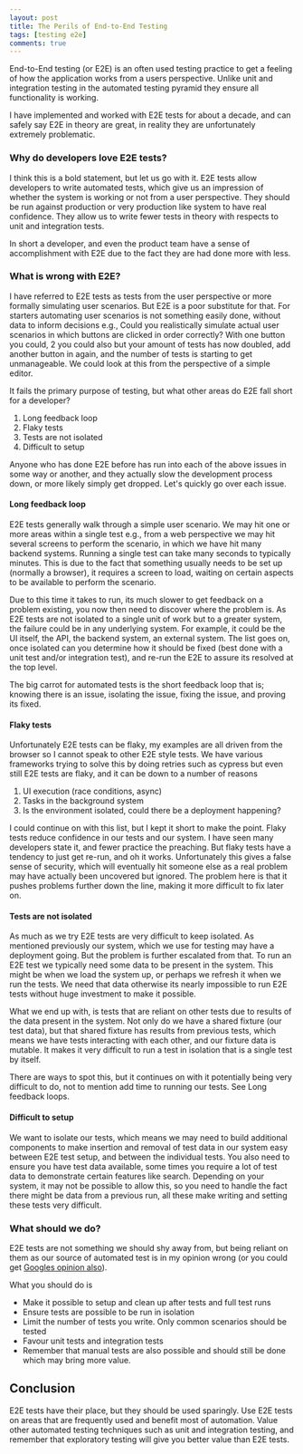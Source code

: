 ```yaml
---
layout: post
title: The Perils of End-to-End Testing
tags: [testing e2e]
comments: true
---
```


End-to-End testing (or E2E) is an often used testing practice to get a feeling of how the application works from a 
users perspective. Unlike unit and integration testing in the automated testing pyramid they ensure all 
functionality is working. 

I have implemented and worked with E2E tests for about a decade, and can safely say E2E in 
theory are great, in reality they are unfortunately extremely problematic.

### Why do developers love E2E tests?

I think this is a bold statement, but let us go with it. E2E tests allow developers to write automated tests, which 
give us an impression of whether the system is working or not from a user perspective. They should be run 
against production or very production like system to have real confidence. They allow us to write fewer tests in 
theory with respects to unit and integration tests.

In short a developer, and even the product team have a sense of accomplishment with E2E due to the fact they are 
had done more with less.

### What is wrong with E2E?

I have referred to E2E tests as tests from the user perspective or more formally simulating user scenarios. But E2E 
is a poor substitute for that. For starters automating user scenarios is not something easily done, without data to 
inform decisions e.g., Could you realistically simulate actual user scenarios in which buttons are clicked in 
order correctly? With one button you could, 2 you could also but your amount of tests has now doubled, add another 
button in again, and the number of tests is starting to get unmanageable. We could look at this from the perspective 
of a simple editor.

It fails the primary purpose of testing, but what other areas do E2E fall short for a developer?

1. Long feedback loop
2. Flaky tests
3. Tests are not isolated
4. Difficult to setup

Anyone who has done E2E before has run into each of the above issues in some way or another, and they actually slow 
the development process down, or more likely simply get dropped. Let's quickly go over each issue.

#### Long feedback loop

E2E tests generally walk through a simple user scenario. We may hit one or more areas within a single test e.g., from 
a web perspective we may hit several screens to perform the scenario, in which we have hit many backend systems. 
Running a single test can take many seconds to typically minutes. This is due to the fact that something usually 
needs to be set up (normally a browser), it requires a screen to load, waiting on certain aspects to be available to 
perform the scenario.

Due to this time it takes to run, its much slower to get feedback on a problem existing, you now then need to 
discover where the problem is. As E2E tests are not isolated to a single unit of work but to a greater system, the 
failure could be in any underlying system. For example, it could be the UI itself, the API, the backend system, an 
external system. The list goes on, once isolated can you determine how it should be fixed (best done with a unit 
test and/or integration test), and re-run the E2E to assure its resolved at the top level. 

The big carrot for automated tests is the short feedback loop that is; knowing there is an issue, isolating the 
issue, fixing the issue, and proving its fixed.

#### Flaky tests

Unfortunately E2E tests can be flaky, my examples are all driven from the browser so I cannot speak to other E2E 
style tests. We have various frameworks trying to solve this by doing retries such as cypress but even still E2E 
tests are flaky, and it can be down to a number of reasons

1. UI execution (race conditions, async)
2. Tasks in the background system
3. Is the environment isolated, could there be a deployment happening?

I could continue on with this list, but I kept it short to make the point. Flaky tests reduce confidence in our 
tests and our system. I have seen many developers state it, and fewer practice the preaching. But flaky tests have a 
tendency to just get re-run, and oh it works. Unfortunately this gives a false sense of security, which will 
eventually hit someone else as a real problem may have actually been uncovered but ignored. The problem here is that 
it pushes problems further down the line, making it more difficult to fix later on.

#### Tests are not isolated

As much as we try E2E tests are very difficult to keep isolated. As mentioned previously our system, which we use for 
testing may have a deployment going. But the problem is further escalated from that. To run an E2E test we typically 
need some data to be present in the system. This might be when we load the system up, or perhaps we refresh it when 
we run the tests. We need that data otherwise its nearly impossible to run E2E tests without huge investment to 
make it possible. 

What we end up with, is tests that are reliant on other tests due to results of the data present in the system. Not 
only do we have a shared fixture (our test data), but that shared fixture has results from previous tests, which 
means we have tests interacting with each other, and our fixture data is mutable. It makes it very difficult to run a 
test in isolation that is a single test by itself.

There are ways to spot this, but it continues on with it potentially being very difficult to do, not to mention add 
time to running our tests. See Long feedback loops.

#### Difficult to setup

We want to isolate our tests, which means we may need to build additional components to make insertion and removal 
of test data in our system easy between E2E test setup, and between the individual tests. You also need to ensure 
you have test data available, some times you require a lot of test data to demonstrate certain features like search. 
Depending on your system, it may not be possible to allow this, so you need to handle the fact there might be data 
from a previous run, all these make writing and setting these tests very difficult.

### What should we do?

E2E tests are not something we should shy away from, but being reliant on them as our source of automated test is in 
my opinion wrong (or you could get [Googles opinion also](https://testing.googleblog.com/2015/04/just-say-no-to-more-end-to-end-tests.html)).

What you should do is

- Make it possible to setup and clean up after tests and full test runs
- Ensure tests are possible to be run in isolation
- Limit the number of tests you write. Only common scenarios should be tested
- Favour unit tests and integration tests
- Remember that manual tests are also possible and should still be done which may bring more value.

## Conclusion

E2E tests have their place, but they should be used sparingly. Use E2E tests on areas that are frequently used and 
benefit most of automation. Value other automated testing techniques such as unit and integration testing, and 
remember that exploratory testing will give you better value than E2E tests.
